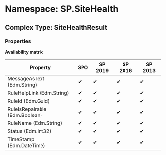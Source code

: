 # Namespace: SP.SiteHealth

## Complex Type: SiteHealthResult

### Properties

**Availability matrix**

Property | SPO | SP 2019 | SP 2016 | SP 2013
----------|-----|---------|---------|--------
MessageAsText (Edm.String) | ✔ | ✔ | ✔ | ✔
RuleHelpLink (Edm.String) | ✔ | ✔ | ✔ | ✔
RuleId (Edm.Guid) | ✔ | ✔ | ✔ | ✔
RuleIsRepairable (Edm.Boolean) | ✔ | ✔ | ✔ | ✔
RuleName (Edm.String) | ✔ | ✔ | ✔ | ✔
Status (Edm.Int32) | ✔ | ✔ | ✔ | ✔
TimeStamp (Edm.DateTime) | ✔ | ✔ | ✔ | ✔
